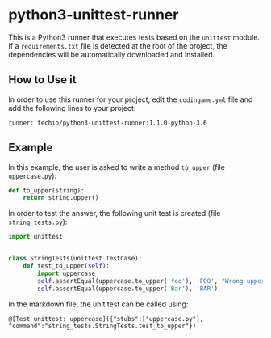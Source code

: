 # python3-unittest-runner

This is a Python3 runner that executes tests based on the `unittest` module. If a `requirements.txt` file is detected at the root of the project, the dependencies will be automatically downloaded and installed.

## How to Use it

In order to use this runner for your project, edit the `codingame.yml` file and add the following lines to your project:

    runner: techio/python3-unittest-runner:1.1.0-python-3.6

## Example

In this example, the user is asked to write a method `to_upper` (file `uppercase.py`):

```python
def to_upper(string):
    return string.upper()
```

In order to test the answer, the following unit test is created (file `string_tests.py`):

```python
import unittest


class StringTests(unittest.TestCase):
    def test_to_upper(self):
        import uppercase
        self.assertEqual(uppercase.to_upper('foo'), 'FOO', "Wrong uppercase value for foo")
        self.assertEqual(uppercase.to_upper('Bar'), 'BAR')
```

In the markdown file, the unit test can be called using:

`@[Test unittest: uppercase]({"stubs":["uppercase.py"], "command":"string_tests.StringTests.test_to_upper"})`
